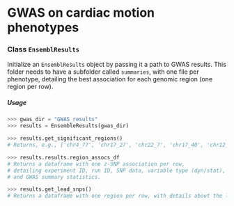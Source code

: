 # GWAS on cardiac motion phenotypes

### Class `EnsemblResults`

Initialize an `EnsemblResults` object by passing it a path to GWAS results. 
This folder needs to have a subfolder called `summaries`, with one file per phenotype, detailing the best association for each genomic region (one region per row).

##### Usage

```python
>>> gwas_dir = "GWAS_results"
>>> results = EnsembleResults(gwas_dir)

>>> results.get_significant_regions()
# Returns, e.g., ['chr4_77', 'chr17_27', 'chr22_7', 'chr17_40', 'chr12_67', 'chr15_35', ...]

>>> results.results.region_assocs_df
# Returns a dataframe with one z-SNP association per row,
# detailing experiment ID, run ID, SNP data, variable type (dyn/stat),
# and GWAS summary statistics.

>>> results.get_lead_snps()
# Returns a dataframe with one region per row, with details about the lead SNP in that region

```
